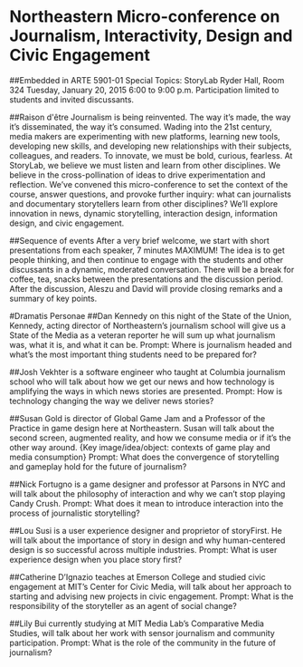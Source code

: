 # Northeastern Micro-conference on Journalism, Interactivity, Design and Civic Engagement

##Embedded in ARTE 5901-01 Special Topics: StoryLab
Ryder Hall, Room 324
Tuesday, January 20, 2015
6:00 to 9:00 p.m.
Participation limited to students and invited discussants.

##Raison d'être
Journalism is being reinvented. The way it’s made, the way it’s disseminated, the way it’s consumed. Wading into the 21st century, media makers are experimenting with new platforms, learning new tools, developing new skills, and developing new relationships with their subjects, colleagues, and readers. To innovate, we must be bold, curious, fearless. At StoryLab, we believe we must listen and learn from other disciplines. We believe in the cross-pollination of ideas to drive experimentation and reflection. We’ve convened this micro-conference to set the context of the course, answer questions, and provoke further inquiry: what can journalists and documentary storytellers learn from other disciplines? We’ll explore innovation in news, dynamic storytelling, interaction design, information design, and civic engagement.

##Sequence of events
After a very brief welcome, we start with short presentations from each speaker, 7 minutes MAXIMUM! The idea is to get people thinking, and then continue to engage with the students and other discussants in a dynamic, moderated conversation. There will be a break for coffee, tea, snacks between the presentations and the discussion period. After the discussion, Aleszu and David will provide closing remarks and a  summary of key points.

#Dramatis Personae
##Dan Kennedy
on this night of the State of the Union, Kennedy, acting director of Northeastern’s journalism school will give us a State of the Media as a veteran reporter he will sum up what journalism was, what it is, and what it can be. Prompt: Where is journalism headed and what’s the most important thing students need to be prepared for?

##Josh Vekhter
is a software engineer who taught at Columbia journalism school who will talk about how we get our news and how technology is amplifying the ways in which news stories are presented. Prompt: How is technology changing the way we deliver news stories?

##Susan Gold
is director of Global Game Jam and a Professor of the Practice in game design here at Northeastern. Susan will talk about the second screen, augmented reality, and how we consume media or if it’s the other way around. {Key image/idea/object: contexts of game play and media consumption} Prompt: What does the convergence of storytelling and gameplay hold for the future of journalism?

##Nick Fortugno
is a game designer and professor at Parsons in NYC and will talk about the philosophy of interaction and why we can’t stop playing Candy Crush.  Prompt: What does it mean to introduce interaction into the process of journalistic storytelling?

##Lou Susi
is a user experience designer and proprietor of storyFirst. He will talk about the importance of story in design and why human-centered design is so successful across multiple industries. Prompt: What is user experience design when you place story first?

##Catherine D’Ignazio
teaches at Emerson College and studied civic engagement at MIT’s Center for Civic Media, will talk about her approach to starting and advising new projects in civic engagement. Prompt: What is the responsibility of the storyteller as an agent of social change?

##Lily Bui
currently studying at MIT Media Lab’s Comparative Media Studies, will talk about her work with sensor journalism and community participation. Prompt: What is the role of the community in the future of journalism?
